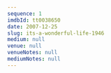 ```yaml
---
sequence: 1
imdbId: tt0038650
date: 2007-12-25
slug: its-a-wonderful-life-1946
medium: null
venue: null
venueNotes: null
mediumNotes: null
---
```


